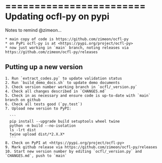 ========================
Updating ocfl-py on pypi
========================

Notes to remind @zimeon...

    * main copy of code is https://github.com/zimeon/ocfl-py
    * on PyPi ocfl-py is at <https://pypi.org/project/ocfl-py>
    * now just working in `main` branch, noting releases via https://github.com/zimeon/ocfl-py/releases

Putting up a new version
------------------------

    1. Run `extract_codes.py` to update validation status
    2. Run `build_demo_docs.sh` to update demo documents
    3. Check version number working branch in `ocfl/_version.py`
    4. Check all changes described in `CHANGES.md`
    5. Check in as necessary and ensure code is up-to-date with `main` branch on github
    6. Check all tests good (`py.test`)
    7. Upload new version to PyPI:

      ```
      pip install --upgrade build setuptools wheel twine
      python -m build --no-isolation
      ls -lrt dist
      twine upload dist/*2.X.X*
      ```
    8. Check on PyPI at <https://pypi.org/project/ocfl-py>
    9. Mark github release via https://github.com/zimeon/ocfl-py/releases
    10. Start new version number by editing `ocfl/_version.py` and `CHANGES.md`, push to `main`
